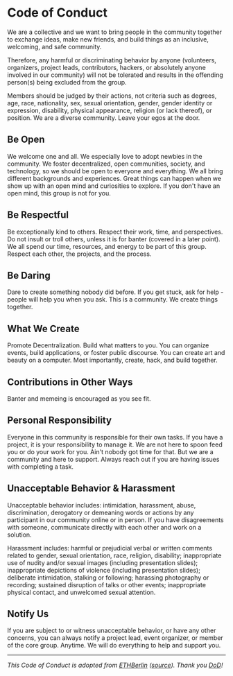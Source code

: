 # Code of Conduct

We are a collective and we want to bring people in the community together to exchange ideas, make new friends, and build things as an inclusive, welcoming, and safe community.

Therefore, any harmful or discriminating behavior by anyone (volunteers, organizers, project leads, contributors, hackers, or absolutely anyone involved in our community) will not be tolerated and results in the offending person(s) being excluded from the group.

Members should be judged by their actions, not criteria such as degrees, age, race, nationality, sex, sexual orientation, gender, gender identity or expression, disability, physical appearance, religion (or lack thereof), or position. We are a diverse community. Leave your egos at the door.

## Be Open

We welcome one and all. We especially love to adopt newbies in the community. We foster decentralized, open communities, society, and technology, so we should be open to everyone and everything. We all bring different backgrounds and experiences. Great things can happen when we show up with an open mind and curiosities to explore. If you don't have an open mind, this group is not for you.

## Be Respectful

Be exceptionally kind to others. Respect their work, time, and perspectives. Do not insult or troll others, unless it is for banter (covered in a later point). We all spend our time, resources, and energy to be part of this group. Respect each other, the projects, and the process.

## Be Daring

Dare to create something nobody did before. If you get stuck, ask for help - people will help you when you ask. This is a community. We create things together.

## What We Create

Promote Decentralization. Build what matters to you. You can organize events, build applications, or foster public discourse. You can create art and beauty on a computer. Most importantly, create, hack, and build together.

## Contributions in Other Ways

Banter and memeing is encouraged as you see fit.

## Personal Responsibility

Everyone in this community is responsible for their own tasks. If you have a project, it is your responsibility to manage it. We are not here to spoon feed you or do your work for you. Ain't nobody got time for that. But we are a community and here to support. Always reach out if you are having issues with completing a task.

## Unacceptable Behavior & Harassment

Unacceptable behavior includes: intimidation, harassment, abuse, discrimination, derogatory or demeaning words or actions by any participant in our community online or in person. If you have disagreements with someone, communicate directly with each other and work on a solution.

Harassment includes: harmful or prejudicial verbal or written comments related to gender, sexual orientation, race, religion, disability; inappropriate use of nudity and/or sexual images (including presentation slides); inappropriate depictions of violence (including presentation slides); deliberate intimidation, stalking or following; harassing photography or recording; sustained disruption of talks or other events; inappropriate physical contact, and unwelcomed sexual attention.

## Notify Us

If you are subject to or witness unacceptable behavior, or have any other concerns, you can always notify a project lead, event organizer, or member of the core group. Anytime. We will do everything to help and support you.

---

*This Code of Conduct is adopted from [ETHBerlin](https://ethberlin.org/code-of-conduct/) ([source](https://github.com/ethb3rlin/4/blob/main/src/pages/code-of-conduct.jsx)). Thank you [DoD](https://dod.ngo/)!*
